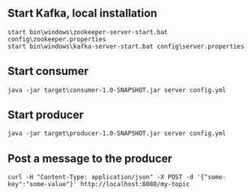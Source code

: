 ## Start Kafka, local installation

    start bin\windows\zookeeper-server-start.bat config\zookeeper.properties
    start bin\windows\kafka-server-start.bat config\server.properties

## Start consumer

    java -jar target\consumer-1.0-SNAPSHOT.jar server config.yml
    
## Start producer

    java -jar target\producer-1.0-SNAPSHOT.jar server config.yml

## Post a message to the producer

    curl -H "Content-Type: application/json" -X POST -d '{"some-key":"some-value"}' http://localhost:8080/my-topic
